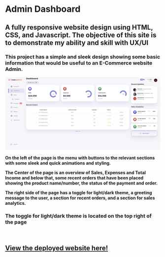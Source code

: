 # **Admin Dashboard**
## **A fully responsive website design using HTML, CSS, and Javascript. The objective of this site is to demonstrate my ability and skill with UX/UI** 
### This project has a simple and sleek design showing some basic information that would be useful to an E-Commerce website Admin.
![alt text](images/README-img/landing.jpg)


**On the left of the page is the menu with buttons to the relevant sections with some sleek and quick animations and styling.**

**The Center of the page is an overview of Sales, Expenses and Total Income and below that, some recent orders that have been placed showing the product name/number, the status of the payment and order.**

**The right side of the page has a toggle for light/dark theme, a greeting message to the user, a section for recent orders, and a section for sales analytics.**



### **The toggle for light/dark theme is located on the top right of the page**
![]()

## [View the deployed website here!]()
